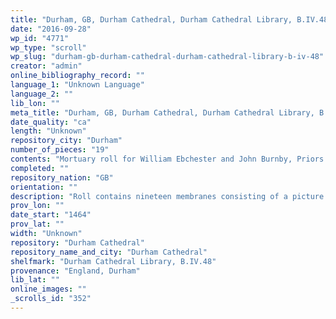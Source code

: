```yaml
---
title: "Durham, GB, Durham Cathedral, Durham Cathedral Library, B.IV.48"
date: "2016-09-28"
wp_id: "4771"
wp_type: "scroll"
wp_slug: "durham-gb-durham-cathedral-durham-cathedral-library-b-iv-48"
creator: "admin"
online_bibliography_record: ""
language_1: "Unknown Language"
language_2: ""
lib_lon: ""
meta_title: "Durham, GB, Durham Cathedral, Durham Cathedral Library, B.IV.48"
date_quality: "ca"
length: "Unknown"
repository_city: "Durham"
number_of_pieces: "19"
contents: "Mortuary roll for William Ebchester and John Burnby, Priors of Durham (after 1464) This is the most complete Durham survival."
completed: ""
repository_nation: "GB"
orientation: ""
description: "Roll contains nineteen membranes consisting of a picture membrane, an encyclical letter, and 637 tituli, with a contemporary leather cover."
prov_lon: ""
date_start: "1464"
prov_lat: ""
width: "Unknown"
repository: "Durham Cathedral"
repository_name_and_city: "Durham Cathedral"
shelfmark: "Durham Cathedral Library, B.IV.48"
provenance: "England, Durham"
lib_lat: ""
online_images: ""
_scrolls_id: "352"
---
```



